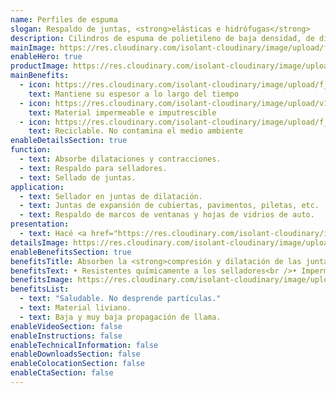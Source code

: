 ```yaml
---
name: Perfiles de espuma
slogan: Respaldo de juntas, <strong>elásticas e hidrófugas</strong>
description: Cilindros de espuma de polietileno de baja densidad, de diferentes diámetros. No requieren mantenimiento y no son atacados por agentes químicos, orgánicos e inorgánicos. Tampoco son atacados ni se degradan por acción de selladores.
mainImage: https://res.cloudinary.com/isolant-cloudinary/image/upload/f_auto,q_auto:good/website-2021/products/perfiles-de-espuma/isolant-aislantes-linea-otros-usos-perfiles-de-espuma-imagen-principal.jpg
enableHero: true
productImage: https://res.cloudinary.com/isolant-cloudinary/image/upload/f_auto,q_auto:good/website-2021/products/perfiles-de-espuma/isolant-aislantes-linea-otros-usos-perfiles-de-espuma-producto-rollo.png
mainBenefits:
  - icon: https://res.cloudinary.com/isolant-cloudinary/image/upload/f_auto,q_auto:good/website-2021/products/perfiles-de-espuma/isolant-aislantes-linea-otros-usos-perfiles-de-espuma-beneficio-1.svg
    text: Mantiene su espesor a lo largo del tiempo
  - icon: https://res.cloudinary.com/isolant-cloudinary/image/upload/v1637177162/website-2021/products/perfiles-de-espuma/isolant-aislantes-linea-otros-usos-perfiles-de-espuma-beneficio-2.svg
    text: Material impermeable e imputrescible
  - icon: https://res.cloudinary.com/isolant-cloudinary/image/upload/f_auto,q_auto:good/website-2021/products/perfiles-de-espuma/isolant-aislantes-linea-otros-usos-perfiles-de-espuma-beneficio-3.svg
    text: Reciclable. No contamina el medio ambiente
enableDetailsSection: true
function:
  - text: Absorbe dilataciones y contracciones.
  - text: Respaldo para selladores.
  - text: Sellado de juntas.
application:
  - text: Sellador en juntas de dilatación.
  - text: Juntas de expansión de cubiertas, pavimentos, piletas, etc.
  - text: Respaldo de marcos de ventanas y hojas de vidrios de auto.
presentation:
  - text: Hacé <a href="https://res.cloudinary.com/isolant-cloudinary/image/upload/f_auto,q_auto:good/website-2021/products/perfiles-de-espuma/isolant-aislantes-linea-otros-usos-perfiles-de-espuma-presentaciones.png" target="_blank" rel="noopener noreferrer" class="font-bold">click acá</a> para ver todas las presentaciones disponibles
detailsImage: https://res.cloudinary.com/isolant-cloudinary/image/upload/v1637177162/website-2021/products/perfiles-de-espuma/isolant-aislantes-linea-otros-usos-perfiles-de-espuma-imagen-detalle.jpg
enableBenefitsSection: true
benefitsTitle: Absorben la <strong>compresión y dilatación de las juntas</strong>
benefitsText: • Resistentes químicamente a los selladores<br />• Impermeable<br />• Imputrescibles<br />• Maleables y flexiles
benefitsImage: https://res.cloudinary.com/isolant-cloudinary/image/upload/f_auto,q_auto:good/website-2021/products/perfiles-de-espuma/isolant-aislantes-linea-otros-usos-perfiles-de-espuma-beneficio-exclusivo.jpg
benefitsList:
  - text: "Saludable. No desprende partículas."
  - text: Material liviano.
  - text: Baja y muy baja propagación de llama.
enableVideoSection: false
enableInstructions: false
enableTechnicalInformation: false
enableDownloadsSection: false
enableColocationSection: false
enableCtaSection: false
---
```

